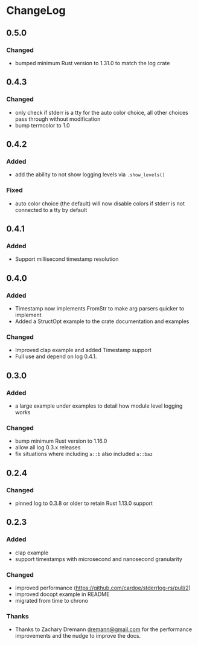 # ChangeLog

## 0.5.0
### Changed
- bumped minimum Rust version to 1.31.0 to match the log crate

## 0.4.3

### Changed
- only check if stderr is a tty for the auto color choice, all other
  choices pass through without modification
- bump termcolor to 1.0

## 0.4.2
### Added
- add the ability to not show logging levels via `.show_levels()`

### Fixed
- auto color choice (the default) will now disable colors if stderr
  is not connected to a tty by default

## 0.4.1

### Added

- Support millisecond timestamp resolution

## 0.4.0

### Added

- Timestamp now implements FromStr to make arg parsers quicker to implement
- Added a StructOpt example to the crate documentation and examples

### Changed

- Improved clap example and added Timestamp support
- Full use and depend on log 0.4.1.

## 0.3.0

### Added

- a large example under examples to detail how module level logging
  works

### Changed

- bump minimum Rust version to 1.16.0
- allow all log 0.3.x releases
- fix situations where including `a::b` also included `a::baz`

## 0.2.4

### Changed

- pinned log to 0.3.8 or older to retain Rust 1.13.0 support

## 0.2.3

### Added

- clap example
- support timestamps with microsecond and nanosecond granularity

### Changed

- improved performance (https://github.com/cardoe/stderrlog-rs/pull/2)
- improved docopt example in README
- migrated from time to chrono

### Thanks

- Thanks to Zachary Dremann <dremann@gmail.com> for the performance
  improvements and the nudge to improve the docs.
